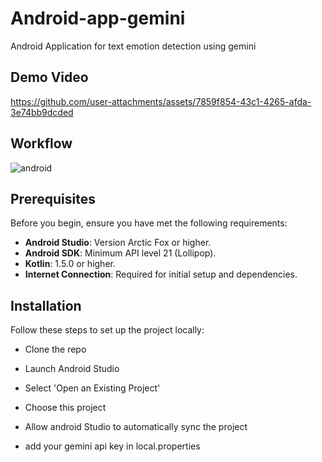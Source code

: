 # Android-app-gemini
Android Application for text emotion detection using gemini


## Demo Video


https://github.com/user-attachments/assets/7859f854-43c1-4265-afda-3e74bb9dcded

## Workflow

![android](https://github.com/user-attachments/assets/95106f1a-af73-490f-b02a-62fe330229fc)

## Prerequisites

Before you begin, ensure you have met the following requirements:

- **Android Studio**: Version Arctic Fox or higher.
- **Android SDK**: Minimum API level 21 (Lollipop).
- **Kotlin**: 1.5.0 or higher.
- **Internet Connection**: Required for initial setup and dependencies.

## Installation

Follow these steps to set up the project locally:

* Clone the repo

* Launch Android Studio
* Select 'Open an Existing Project'
* Choose this project
* Allow android Studio to automatically sync the project
* add your gemini api key in local.properties
